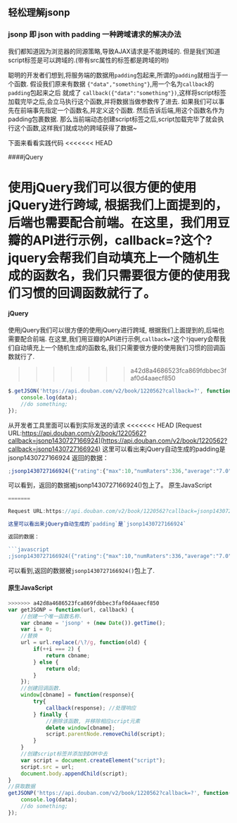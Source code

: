 ## 轻松理解jsonp

### jsonp 即 json with padding 一种跨域请求的解决办法

我们都知道因为浏览器的同源策略,导致AJAX请求是不能跨域的. 
但是我们知道script标签是可以跨域的.(带有src属性的标签都是跨域的哟)

聪明的开发者们想到,将服务端的数据用`padding`包起来,所谓的`padding`就相当于一个函数.
假设我们原来有数据 `{"data","something"}`,用一个名为`callback`的`padding`包起来之后 就成了 `callback({"data":"something"})`,这样将script标签加载完毕之后,会立马执行这个函数,并将数据当做参数传了进去.
如果我们可以事先在前端事先指定一个函数名,并定义这个函数.
然后告诉后端,用这个函数名作为padding包裹数据.
那么当前端动态创建script标签之后,script加载完毕了就会执行这个函数,这样我们就成功的跨域获得了数据~

下面来看看实践代码
<<<<<<< HEAD

####jQuery

使用jQuery我们可以很方便的使用jQuery进行跨域, 根据我们上面提到的，后端也需要配合前端。在这里，我们用豆瓣的API进行示例，callback=?这个?jquery会帮我们自动填充上一个随机生成的函数名，我们只需要很方便的使用我们习惯的回调函数就行了。
=======

#### jQuery

使用jQuery我们可以很方便的使用jQuery进行跨域, 根据我们上面提到的,后端也需要配合前端.
在这里,我们用豆瓣的API进行示例,`callback=?`这个`?`jquery会帮我们自动填充上一个随机生成的函数名,我们只需要很方便的使用我们习惯的回调函数就行了.
>>>>>>> a42d8a4686523fca869fdbbec3faf0d4aaecf850

```javascript
$.getJSON('https://api.douban.com/v2/book/1220562?callback=?', function(data) {
    console.log(data);
    //do something;
});
```

从开发者工具里面可以看到实际发送的请求
<<<<<<< HEAD
[Request URL:https://api.douban.com/v2/book/1220562?callback=jsonp1430727166924](https://api.douban.com/v2/book/1220562?callback=jsonp1430727166924)
这里可以看出来jQuery自动生成的padding是jsonp1430727166924
返回的数据：

```javascript
;jsonp1430727166924({"rating":{"max":10,"numRaters":336,"average":"7.0","min":0},"subtitle":"","author":["[日] 片山恭一"],"pubdate":"2005-1","tags":[{"count":132,"name":"片山恭一","title":"片山恭一"},{"count":62,"name":"日本","title":"日本"},{"count":57,"name":"日本文学","title":"日本文学"},{"count":37,"name":"小说","title":"小说"},{"count":32,"name":"满月之夜白鲸现","title":"满月之夜白鲸现"},{"count":15,"name":"爱情","title":"爱情"},{"count":8,"name":"純愛","title":"純愛"},{"count":8,"name":"外国文学","title":"外国文学"}],"origin_title":"","image":"http:\/\/img3.douban.com\/mpic\/s1747553.jpg","binding":"平装","translator":["豫人"],"catalog":"\n      ","pages":"180","images":{"small":"http:\/\/img3.douban.com\/spic\/s1747553.jpg","large":"http:\/\/img3.douban.com\/lpic\/s1747553.jpg","medium":"http:\/\/img3.douban.com\/mpic\/s1747553.jpg"},"alt":"http:\/\/book.douban.com\/subject\/1220562\/","id":"1220562","publisher":"青岛出版社","isbn10":"7543632608","isbn13":"9787543632608","title":"满月之夜白鲸现","url":"http:\/\/api.douban.com\/v2\/book\/1220562","alt_title":"","author_intro":"","summary":"那一年，是听莫扎特、钓鲈鱼和家庭破裂的一年。说到家庭破裂，母亲怪自己当初没有找到好男人，父亲则认为当时是被狐狸精迷住了眼，失常的是母亲，但出问题的是父亲……。","price":"15.00元"});
```

可以看到，返回的数据被jsonp1430727166924()包上了。
原生JavaScript

```javascript
=======

Request URL:https://api.douban.com/v2/book/1220562?callback=jsonp1430727166924

这里可以看出来jQuery自动生成的`padding`是`jsonp1430727166924`

返回的数据：

```javascript
;jsonp1430727166924({"rating":{"max":10,"numRaters":336,"average":"7.0","min":0},"subtitle":"","author":["[日] 片山恭一"],"pubdate":"2005-1","tags":[{"count":132,"name":"片山恭一","title":"片山恭一"},{"count":62,"name":"日本","title":"日本"},{"count":57,"name":"日本文学","title":"日本文学"},{"count":37,"name":"小说","title":"小说"},{"count":32,"name":"满月之夜白鲸现","title":"满月之夜白鲸现"},{"count":15,"name":"爱情","title":"爱情"},{"count":8,"name":"純愛","title":"純愛"},{"count":8,"name":"外国文学","title":"外国文学"}],"origin_title":"","image":"http:\/\/img3.douban.com\/mpic\/s1747553.jpg","binding":"平装","translator":["豫人"],"catalog":"\n      ","pages":"180","images":{"small":"http:\/\/img3.douban.com\/spic\/s1747553.jpg","large":"http:\/\/img3.douban.com\/lpic\/s1747553.jpg","medium":"http:\/\/img3.douban.com\/mpic\/s1747553.jpg"},"alt":"http:\/\/book.douban.com\/subject\/1220562\/","id":"1220562","publisher":"青岛出版社","isbn10":"7543632608","isbn13":"9787543632608","title":"满月之夜白鲸现","url":"http:\/\/api.douban.com\/v2\/book\/1220562","alt_title":"","author_intro":"","summary":"那一年,是听莫扎特、钓鲈鱼和家庭破裂的一年.说到家庭破裂,母亲怪自己当初没有找到好男人,父亲则认为当时是被狐狸精迷住了眼,失常的是母亲,但出问题的是父亲…….","price":"15.00元"});
```

可以看到,返回的数据被`jsonp1430727166924()`包上了.

#### 原生JavaScript

```javascript
>>>>>>> a42d8a4686523fca869fdbbec3faf0d4aaecf850
var getJSONP = function(url, callback) {
    //创建一个唯一函数名称.
    var cbname = 'jsonp' + (new Date()).getTime();
    var i = 0;
    //替换
    url = url.replace(/\?/g, function(old) {
        if(++i === 2) {
            return cbname;
        } else {
            return old;
        }
    });
    //创建回调函数.
    window[cbname] = function(response){ 
        try{ 
            callback(response); //处理响应 
        } finally { 
            //删除该函数, 并移除相应script元素 
            delete window[cbname]; 
            script.parentNode.removeChild(script); 
        } 
    }
    //创建script标签并添加到DOM中去
    var script = document.createElement("script"); 
    script.src = url; 
    document.body.appendChild(script); 
}
//获取数据
getJSONP('https://api.douban.com/v2/book/1220562?callback=?', function(data) {
    console.log(data);
    //do something;
});
```